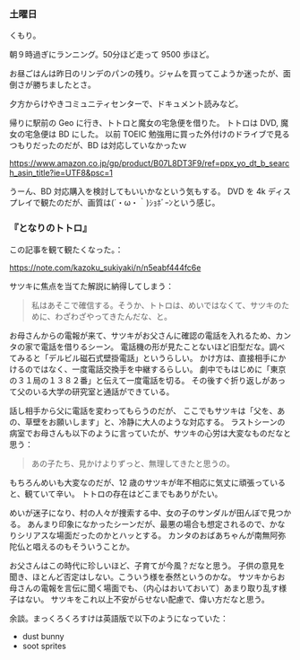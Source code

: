 ### 土曜日

くもり。

朝９時過ぎにランニング。50分ほど走って 9500 歩ほど。

お昼ごはんは昨日のリンデのパンの残り。ジャムを買ってこようか迷ったが、面倒さが勝ちましたとさ。

夕方からけやきコミュニティセンターで、ドキュメント読みなど。

帰りに駅前の Geo に行き、トトロと魔女の宅急便を借りた。
トトロは DVD, 魔女の宅急便は BD にした。
以前 TOEIC 勉強用に買った外付けのドライブで見るつもりだったのだが、BD は対応していなかったｗ

https://www.amazon.co.jp/gp/product/B07L8DT3F9/ref=ppx_yo_dt_b_search_asin_title?ie=UTF8&psc=1

うーん、BD 対応購入を検討してもいいかなという気もする。
DVD を 4k ディスプレイで観たのだが、画質は(´・ω・｀)ｼｮﾎﾞｰﾝという感じ。

### 『となりのトトロ』

この記事を観て観たくなった。：

https://note.com/kazoku_sukiyaki/n/n5eabf444fc6e

サツキに焦点を当てた解説に納得してしまう：

> 私はあそこで確信する。そうか、トトロは、めいではなくて、サツキのために、わざわざやってきたんだな、と。

お母さんからの電報が来て、サツキがお父さんに確認の電話を入れるため、カンタの家で電話を借りるシーン。
電話機の形が見たことないほど旧型だな。調べてみると「デルビル磁石式壁掛電話」というらしい。
かけ方は、直接相手にかけるのではなく、一度電話交換手を中継するらしい。
劇中でもはじめに「東京の３１局の１３８２番」と伝えて一度電話を切る。
その後すぐ折り返しがあって父のいる大学の研究室と通話ができている。

話し相手から父に電話を変わってもらうのだが、
ここでもサツキは「父を、あの、草壁をお願いします」と、冷静に大人のような対応する。
ラストシーンの病室でお母さんも以下のように言っていたが、サツキの心労は大変なものだなと思う：

> あの子たち、見かけよりずっと、無理してきたと思うの。

もちろんめいも大変なのだが、12 歳のサツキが年不相応に気丈に頑張っていると、観ていて辛い。
トトロの存在はどこまでもありがたい。

めいが迷子になり、村の人々が捜索する中、女の子のサンダルが田んぼで見つかる。
あんまり印象になかったシーンだが、最悪の場合も想定されるので、かなりシリアスな場面だったのかとハッとする。
カンタのおばあちゃんが南無阿弥陀仏と唱えるのもそういうことか。

お父さんはこの時代に珍しいほど、子育てが今風？だなと思う。
子供の意見を聞き、ほとんど否定はしない。こういう様を泰然というのかな。
サツキからお母さんの電報を言伝に聞く場面でも、（内心はおいておいて）あまり取り乱す様子はない。
サツキをこれ以上不安がらせない配慮で、偉い方だなと思う。

余談。まっくろくろすけは英語版で以下のようになっていた：

- dust bunny
- soot sprites